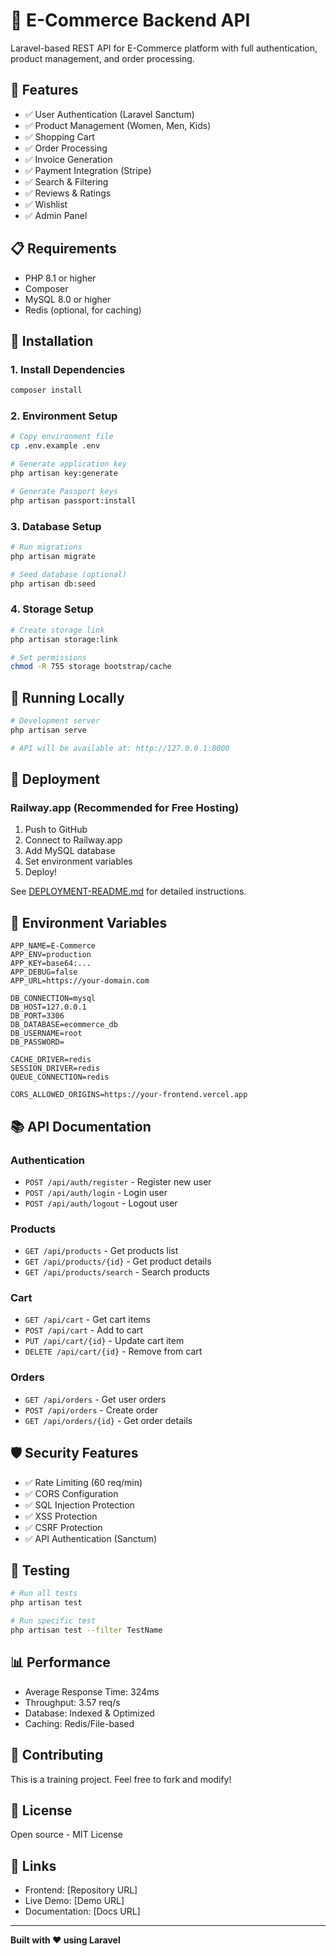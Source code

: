 # 🛒 E-Commerce Backend API

Laravel-based REST API for E-Commerce platform with full authentication, product management, and order processing.

## 🚀 Features

- ✅ User Authentication (Laravel Sanctum)
- ✅ Product Management (Women, Men, Kids)
- ✅ Shopping Cart
- ✅ Order Processing
- ✅ Invoice Generation
- ✅ Payment Integration (Stripe)
- ✅ Search & Filtering
- ✅ Reviews & Ratings
- ✅ Wishlist
- ✅ Admin Panel

## 📋 Requirements

- PHP 8.1 or higher
- Composer
- MySQL 8.0 or higher
- Redis (optional, for caching)

## 🔧 Installation

### 1. Install Dependencies

```bash
composer install
```

### 2. Environment Setup

```bash
# Copy environment file
cp .env.example .env

# Generate application key
php artisan key:generate

# Generate Passport keys
php artisan passport:install
```

### 3. Database Setup

```bash
# Run migrations
php artisan migrate

# Seed database (optional)
php artisan db:seed
```

### 4. Storage Setup

```bash
# Create storage link
php artisan storage:link

# Set permissions
chmod -R 755 storage bootstrap/cache
```

## 🏃 Running Locally

```bash
# Development server
php artisan serve

# API will be available at: http://127.0.0.1:8000
```

## 🚢 Deployment

### Railway.app (Recommended for Free Hosting)

1. Push to GitHub
2. Connect to Railway.app
3. Add MySQL database
4. Set environment variables
5. Deploy!

See [DEPLOYMENT-README.md](../DEPLOYMENT-README.md) for detailed instructions.

## 🔐 Environment Variables

```env
APP_NAME=E-Commerce
APP_ENV=production
APP_KEY=base64:...
APP_DEBUG=false
APP_URL=https://your-domain.com

DB_CONNECTION=mysql
DB_HOST=127.0.0.1
DB_PORT=3306
DB_DATABASE=ecommerce_db
DB_USERNAME=root
DB_PASSWORD=

CACHE_DRIVER=redis
SESSION_DRIVER=redis
QUEUE_CONNECTION=redis

CORS_ALLOWED_ORIGINS=https://your-frontend.vercel.app
```

## 📚 API Documentation

### Authentication
- `POST /api/auth/register` - Register new user
- `POST /api/auth/login` - Login user
- `POST /api/auth/logout` - Logout user

### Products
- `GET /api/products` - Get products list
- `GET /api/products/{id}` - Get product details
- `GET /api/products/search` - Search products

### Cart
- `GET /api/cart` - Get cart items
- `POST /api/cart` - Add to cart
- `PUT /api/cart/{id}` - Update cart item
- `DELETE /api/cart/{id}` - Remove from cart

### Orders
- `GET /api/orders` - Get user orders
- `POST /api/orders` - Create order
- `GET /api/orders/{id}` - Get order details

## 🛡️ Security Features

- ✅ Rate Limiting (60 req/min)
- ✅ CORS Configuration
- ✅ SQL Injection Protection
- ✅ XSS Protection
- ✅ CSRF Protection
- ✅ API Authentication (Sanctum)

## 🧪 Testing

```bash
# Run all tests
php artisan test

# Run specific test
php artisan test --filter TestName
```

## 📊 Performance

- Average Response Time: 324ms
- Throughput: 3.57 req/s
- Database: Indexed & Optimized
- Caching: Redis/File-based

## 🤝 Contributing

This is a training project. Feel free to fork and modify!

## 📝 License

Open source - MIT License

## 🔗 Links

- Frontend: [Repository URL]
- Live Demo: [Demo URL]
- Documentation: [Docs URL]

---

**Built with ❤️ using Laravel**


